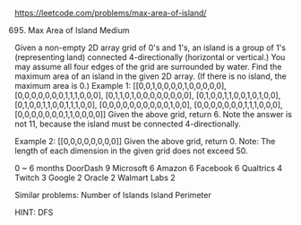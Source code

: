 https://leetcode.com/problems/max-area-of-island/

695. Max Area of Island
Medium

Given a non-empty 2D array grid of 0's and 1's, 
an island is a group of 1's (representing land) connected 4-directionally (horizontal or vertical.) 
You may assume all four edges of the grid are surrounded by water.
Find the maximum area of an island in the given 2D array. (If there is no island, the maximum area is 0.)
Example 1:
[[0,0,1,0,0,0,0,1,0,0,0,0,0],
 [0,0,0,0,0,0,0,1,1,1,0,0,0],
 [0,1,1,0,1,0,0,0,0,0,0,0,0],
 [0,1,0,0,1,1,0,0,1,0,1,0,0],
 [0,1,0,0,1,1,0,0,1,1,1,0,0],
 [0,0,0,0,0,0,0,0,0,0,1,0,0],
 [0,0,0,0,0,0,0,1,1,1,0,0,0],
 [0,0,0,0,0,0,0,1,1,0,0,0,0]]
Given the above grid, return 6. Note the answer is not 11, because the island must be connected 4-directionally.

Example 2:
[[0,0,0,0,0,0,0,0]]
Given the above grid, return 0.
Note: The length of each dimension in the given grid does not exceed 50.

0 ~ 6 months
DoorDash 9
Microsoft 6
Amazon 6
Facebook 6
Qualtrics 4
Twitch 3
Google 2
Oracle 2
Walmart Labs 2

Similar problems:
Number of Islands
Island Perimeter

HINT: 
DFS
